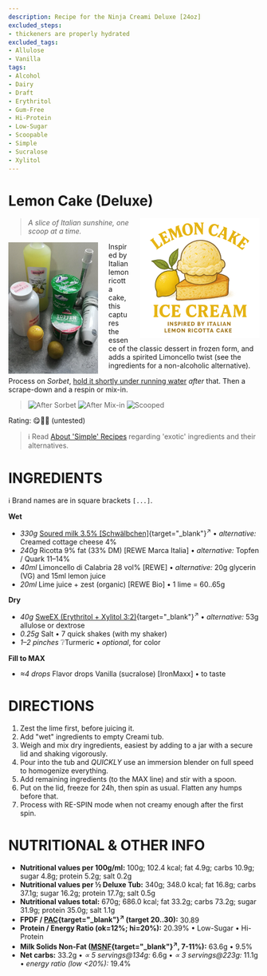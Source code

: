 ```yaml
---
description: Recipe for the Ninja Creami Deluxe [24oz]
excluded_steps:
- thickeners are properly hydrated
excluded_tags:
- Allulose
- Vanilla
tags:
- Alcohol
- Dairy
- Draft
- Erythritol
- Gum-Free
- Hi-Protein
- Low-Sugar
- Scoopable
- Simple
- Sucralose
- Xylitol
---
```

# Lemon Cake (Deluxe)
<img style="float: right; margin-left: 1.5em;" width=240 alt="Logo" src="logo-Lemon-Cake.png" />

> *A slice of Italian sunshine, one scoop at a time.*

<img style="float: left; margin-right: 1.5em;" width=180 alt="Ingredients" src="Lemon-Cake_2025-08-30_0.jpg" class="zoomable" />

Inspired by Italian lemon ricotta cake, this captures the essence of the classic dessert in frozen form,
and adds a spirited Limoncello twist (see the ingredients for a non-alcoholic alternative).

Process on *Sorbet*, [hold it shortly under running water](https://jhermann.github.io/ice-creamery/info/tips%2Btricks/#handling-of-icy-sides-bottom)
*after* that.
Then a scrape-down and a respin or mix-in.<br clear=all />

> <img width=220 alt="After Sorbet" src="_1.jpg" class="zoomable" />
> <img width=220 alt="After Mix-in" src="_2.jpg" class="zoomable" />
> <img width=220 alt="Scooped" src="_3.jpg" class="zoomable" />

Rating: 😋🍋🍰 (untested)

> ℹ️ Read [About 'Simple' Recipes](/ice-creamery/info/tips%2Btricks/#about-simple-recipes) regarding 'exotic' ingredients and their alternatives.

# INGREDIENTS

ℹ️ Brand names are in square brackets `[...]`.

**Wet**

  - _330g_ [Soured milk 3.5% \[Schwälbchen\]](/ice-creamery/info/ingredients/#soured-milk){target="_blank"}<sup>↗</sup> • *alternative:* Creamed cottage cheese 4%
  - _240g_ Ricotta 9% fat (33% DM) [REWE Marca Italia] • *alternative:* Topfen / Quark 11–14%
  - _40ml_ Limoncello di Calabria 28 vol% [REWE] • *alternative:* 20g glycerin (VG) and 15ml lemon juice
  - _20ml_ Lime juice + zest (organic) [REWE Bio] • 1 lime = 60..65g

**Dry**

  - _40g_ [SweEX (Erythritol + Xylitol 3:2)](/ice-creamery/info/ingredients/#sweex-erythritol-xylitol-blend){target="_blank"}<sup>↗</sup> • *alternative:* 53g allulose or dextrose
  - _0.25g_ Salt • 7 quick shakes (with my shaker)
  - _1–2 pinches_ ❔Turmeric • *optional*, for color

**Fill to MAX**

  - _≈4 drops_ Flavor drops Vanilla (sucralose) [IronMaxx] • to taste

# DIRECTIONS

 1. Zest the lime first, before juicing it.
 1. Add "wet" ingredients to empty Creami tub.
 1. Weigh and mix dry ingredients, easiest by adding to a jar with a secure lid and shaking vigorously.
 1. Pour into the tub and *QUICKLY* use an immersion blender on full speed to homogenize everything.
 1. Add remaining ingredients (to the MAX line) and stir with a spoon.
 1. Put on the lid, freeze for 24h, then spin as usual. Flatten any humps before that.
 1. Process with RE-SPIN mode when not creamy enough after the first spin.

# NUTRITIONAL & OTHER INFO

- **Nutritional values per 100g/ml:** 100g; 102.4 kcal; fat 4.9g; carbs 10.9g; sugar 4.8g; protein 5.2g; salt 0.2g
- **Nutritional values per ½ Deluxe Tub:** 340g; 348.0 kcal; fat 16.8g; carbs 37.1g; sugar 16.2g; protein 17.7g; salt 0.5g
- **Nutritional values total:** 670g; 686.0 kcal; fat 33.2g; carbs 73.2g; sugar 31.9g; protein 35.0g; salt 1.1g
- **FPDF / [PAC](/ice-creamery/info/glossary/#potere-anti-congelante-pac){target="_blank"}<sup>↗</sup> (target 20..30):** 30.89
- **Protein / Energy Ratio (ok=12%; hi=20%):** 20.39% • Low-Sugar • Hi-Protein
- **Milk Solids Non-Fat ([MSNF](/ice-creamery/info/glossary/#milk-solids-not-fat-msnf){target="_blank"}<sup>↗</sup>, 7-11%):** 63.6g • 9.5%
- **Net carbs:** 33.2g • *∝ 5 servings@134g:* 6.6g • *∝ 3 servings@223g:* 11.1g • *energy ratio (low <20%):* 19.4%
